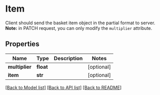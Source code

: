 # Item

Client should send the basket item object in the partial format to server. **Note:** in PATCH request, you can only modify the `multiplier` attribute. 
## Properties
Name | Type | Description | Notes
------------ | ------------- | ------------- | -------------
**multiplier** | **float** |  | [optional] 
**item** | **str** |  | [optional] 

[[Back to Model list]](../README.md#documentation-for-models) [[Back to API list]](../README.md#documentation-for-api-endpoints) [[Back to README]](../README.md)


